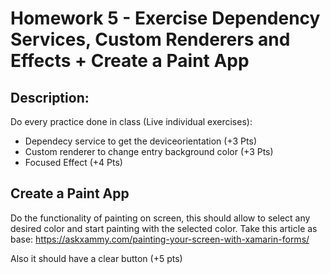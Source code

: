 # Homework 5 - Exercise Dependency Services, Custom Renderers and Effects + Create a Paint App

## Description: 
Do every practice done in class (Live individual exercises):
- Dependecy service to get the deviceorientation (+3 Pts)
- Custom renderer to change entry background color (+3 Pts)
- Focused Effect (+4 Pts)

## Create a Paint App

Do the functionality of painting on screen, this should allow to select any desired color and start painting with the selected color. Take this article as base: https://askxammy.com/painting-your-screen-with-xamarin-forms/  

Also it should have a clear button (+5 pts)
 
